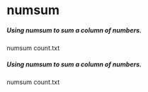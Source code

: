 # numsum

##### Using numsum to sum a column of numbers.

   numsum  count.txt

##### Using numsum to sum a column of numbers.

   numsum  count.txt
